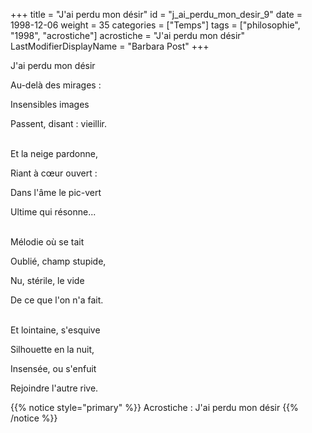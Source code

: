 +++
title = "J'ai perdu mon désir"
id = "j_ai_perdu_mon_desir_9"
date = 1998-12-06
weight = 35
categories = ["Temps"]
tags = ["philosophie", "1998", "acrostiche"]
acrostiche = "J'ai perdu mon désir"
LastModifierDisplayName = "Barbara Post"
+++

J'ai perdu mon désir

Au-delà des mirages :

Insensibles images

Passent, disant : vieillir.

 \
Et la neige pardonne,

Riant à cœur ouvert :

Dans l'âme le pic-vert

Ultime qui résonne...

 \
Mélodie où se tait

Oublié, champ stupide,

Nu, stérile, le vide

De ce que l'on n'a fait.

 \
Et lointaine, s'esquive

Silhouette en la nuit,

Insensée, ou s'enfuit

Rejoindre l'autre rive.

{{% notice style="primary" %}}
Acrostiche : J'ai perdu mon désir
{{% /notice %}}
